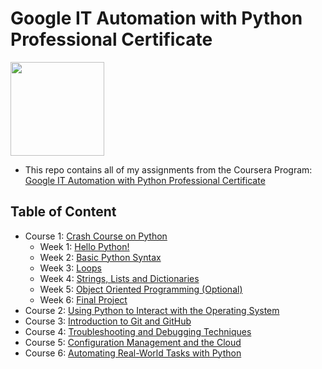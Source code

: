 # Google IT Automation with Python Professional Certificate

<img src="./Google-G_360x360.png" width=150>

- This repo contains all of my assignments from the Coursera Program: [Google IT Automation with Python Professional Certificate](https://www.coursera.org/professional-certificates/google-it-automation?)

## Table of Content

- Course 1: [Crash Course on Python](https://github.com/ginny100/Google-IT-Automation-with-Python/tree/master/Course%201%20-%20Crash%20Course%20on%20Python)
    - Week 1: [Hello Python!](https://github.com/ginny100/Google-IT-Automation-with-Python/tree/master/Course%201%20-%20Crash%20Course%20on%20Python/Week%201%20-%20Hello%20Python!)
    - Week 2: [Basic Python Syntax](https://github.com/ginny100/Google-IT-Automation-with-Python/tree/master/Course%201%20-%20Crash%20Course%20on%20Python/Week%202%20-%20Basic%20Python%20Syntax)
    - Week 3: [Loops](https://github.com/ginny100/Google-IT-Automation-with-Python/tree/master/Course%201%20-%20Crash%20Course%20on%20Python/Week%203%20-%20Loops)
    - Week 4: [Strings, Lists and Dictionaries](https://github.com/ginny100/Google-IT-Automation-with-Python/tree/master/Course%201%20-%20Crash%20Course%20on%20Python/Week%204%20-%20Strings%2C%20Lists%20and%20Dictionaries)
    - Week 5: [Object Oriented Programming (Optional)]()
    - Week 6: [Final Project]()
- Course 2: [Using Python to Interact with the Operating System]()
- Course 3: [Introduction to Git and GitHub]()
- Course 4: [Troubleshooting and Debugging Techniques]()
- Course 5: [Configuration Management and the Cloud]()
- Course 6: [Automating Real-World Tasks with Python]()